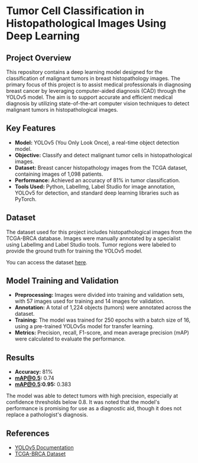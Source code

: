 # Tumor Cell Classification in Histopathological Images Using Deep Learning

## Project Overview

This repository contains a deep learning model designed for the classification of malignant tumors in breast histopathology images. The primary focus of this project is to assist medical professionals in diagnosing breast cancer by leveraging computer-aided diagnosis (CAD) through the YOLOv5 model. The aim is to support accurate and efficient medical diagnosis by utilizing state-of-the-art computer vision techniques to detect malignant tumors in histopathological images.

## Key Features

- **Model:** YOLOv5 (You Only Look Once), a real-time object detection model.
- **Objective:** Classify and detect malignant tumor cells in histopathological images.
- **Dataset:** Breast cancer histopathology images from the TCGA dataset, containing images of 1,098 patients.
- **Performance:** Achieved an accuracy of 81% in tumor classification.
- **Tools Used:** Python, LabelImg, Label Studio for image annotation, YOLOv5 for detection, and standard deep learning libraries such as PyTorch.

## Dataset

The dataset used for this project includes histopathological images from the TCGA-BRCA database. Images were manually annotated by a specialist using LabelImg and Label Studio tools. Tumor regions were labeled to provide the ground truth for training the YOLOv5 model. 

You can access the dataset [here](https://portal.gdc.cancer.gov/projects/TCGA-BRCA).

## Model Training and Validation

- **Preprocessing:** Images were divided into training and validation sets, with 57 images used for training and 14 images for validation.
- **Annotation:** A total of 1,224 objects (tumors) were annotated across the dataset.
- **Training:** The model was trained for 250 epochs with a batch size of 16, using a pre-trained YOLOv5s model for transfer learning.
- **Metrics:** Precision, recall, F1-score, and mean average precision (mAP) were calculated to evaluate the performance.

## Results

- **Accuracy:** 81%
- **mAP@0.5:** 0.74
- **mAP@0.5:0.95:** 0.383

The model was able to detect tumors with high precision, especially at confidence thresholds below 0.8. It was noted that the model's performance is promising for use as a diagnostic aid, though it does not replace a pathologist's diagnosis.

## References

- [YOLOv5 Documentation](https://github.com/ultralytics/yolov5)
- [TCGA-BRCA Dataset](https://portal.gdc.cancer.gov/projects/TCGA-BRCA)
